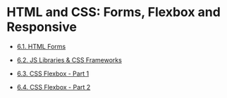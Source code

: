 # HTML and CSS: Forms, Flexbox and Responsive

* [6.1. HTML Forms](https://github.com/RafaelAugustScherer/trybe-exercises/tree/main/01-web_development_fundamentals/block06-forms_%26_flexbox/day01-exercises)

* [6.2. JS Libraries & CSS Frameworks](https://github.com/RafaelAugustScherer/trybe-exercises/tree/main/01-web_development_fundamentals/block06-forms_%26_flexbox/day02-exercises)

* [6.3. CSS Flexbox - Part 1](https://github.com/RafaelAugustScherer/trybe-exercises/tree/main/01-web_development_fundamentals/block06-forms_%26_flexbox/day03-exercises)

* [6.4. CSS Flexbox - Part 2](https://github.com/RafaelAugustScherer/trybe-exercises/tree/main/01-web_development_fundamentals/block06-forms_%26_flexbox/day04-exercises)